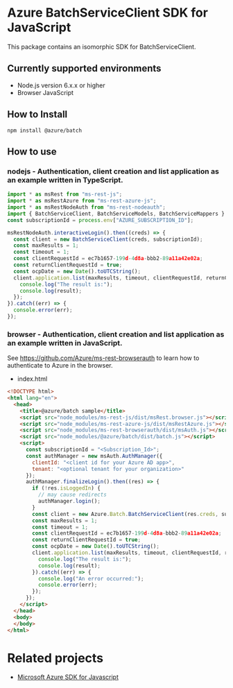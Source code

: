 # Azure BatchServiceClient SDK for JavaScript
This package contains an isomorphic SDK for BatchServiceClient.

## Currently supported environments
- Node.js version 6.x.x or higher
- Browser JavaScript

## How to Install
```
npm install @azure/batch
```


## How to use

### nodejs - Authentication, client creation and list application as an example written in TypeScript.

```ts
import * as msRest from "ms-rest-js";
import * as msRestAzure from "ms-rest-azure-js";
import * as msRestNodeAuth from "ms-rest-nodeauth";
import { BatchServiceClient, BatchServiceModels, BatchServiceMappers } from "@azure/batch";
const subscriptionId = process.env["AZURE_SUBSCRIPTION_ID"];

msRestNodeAuth.interactiveLogin().then((creds) => {
  const client = new BatchServiceClient(creds, subscriptionId);
  const maxResults = 1;
  const timeout = 1;
  const clientRequestId = ec7b1657-199d-4d8a-bbb2-89a11a42e02a;
  const returnClientRequestId = true;
  const ocpDate = new Date().toUTCString();
  client.application.list(maxResults, timeout, clientRequestId, returnClientRequestId, ocpDate).then((result) => {
    console.log("The result is:");
    console.log(result);
  });
}).catch((err) => {
  console.error(err);
});
```

### browser - Authentication, client creation and list application as an example written in JavaScript.
See https://github.com/Azure/ms-rest-browserauth to learn how to authenticate to Azure in the browser.

- index.html
```html
<!DOCTYPE html>
<html lang="en">
  <head>
    <title>@azure/batch sample</title>
    <script src="node_modules/ms-rest-js/dist/msRest.browser.js"></script>
    <script src="node_modules/ms-rest-azure-js/dist/msRestAzure.js"></script>
    <script src="node_modules/ms-rest-browserauth/dist/msAuth.js"></script>
    <script src="node_modules/@azure/batch/dist/batch.js"></script>
    <script>
      const subscriptionId = "<Subscription_Id>";
      const authManager = new msAuth.AuthManager({
        clientId: "<client id for your Azure AD app>",
        tenant: "<optional tenant for your organization>"
      });
      authManager.finalizeLogin().then((res) => {
        if (!res.isLoggedIn) {
          // may cause redirects
          authManager.login();
        }
        const client = new Azure.Batch.BatchServiceClient(res.creds, subscriptionId);
        const maxResults = 1;
        const timeout = 1;
        const clientRequestId = ec7b1657-199d-4d8a-bbb2-89a11a42e02a;
        const returnClientRequestId = true;
        const ocpDate = new Date().toUTCString();
        client.application.list(maxResults, timeout, clientRequestId, returnClientRequestId, ocpDate).then((result) => {
          console.log("The result is:");
          console.log(result);
        }).catch((err) => {
          console.log("An error occurred:");
          console.error(err);
        });
      });
    </script>
  </head>
  <body>
  </body>
</html>
```

# Related projects
 - [Microsoft Azure SDK for Javascript](https://github.com/Azure/azure-sdk-for-js)
